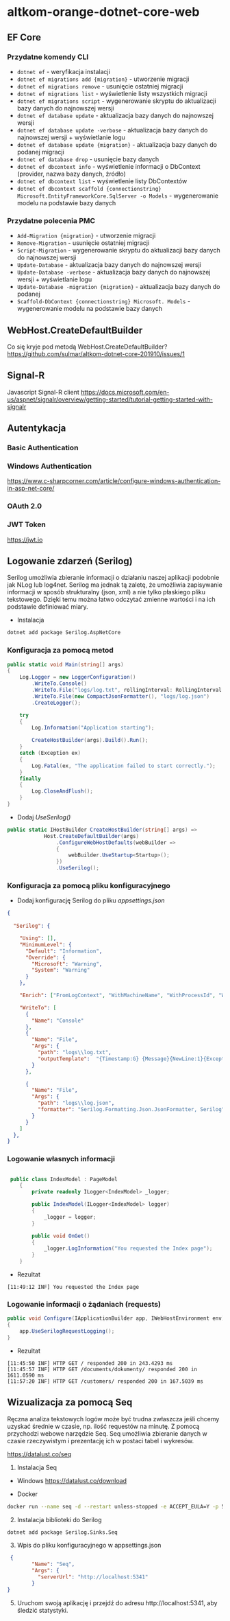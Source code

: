 # altkom-orange-dotnet-core-web

## EF Core

### Przydatne komendy CLI
- ``` dotnet ef ``` - weryfikacja instalacji
- ``` dotnet ef migrations add {migration} ``` - utworzenie migracji
- ``` dotnet ef migrations remove ``` - usunięcie ostatniej migracji
- ``` dotnet ef migrations list ``` - wyświetlenie listy wszystkich migracji
- ``` dotnet ef migrations script ``` - wygenerowanie skryptu do aktualizacji bazy danych do najnowszej wersji
- ``` dotnet ef database update ``` - aktualizacja bazy danych do najnowszej wersji
- ``` dotnet ef database update -verbose ``` - aktualizacja bazy danych do najnowszej wersji + wyświetlanie logu
- ``` dotnet ef database update {migration} ``` - aktualizacja bazy danych do podanej migracji
- ``` dotnet ef database drop ``` - usunięcie bazy danych
- ``` dotnet ef dbcontext info ``` - wyświetlenie informacji o DbContext (provider, nazwa bazy danych, źródło)
- ``` dotnet ef dbcontext list ``` - wyświetlenie listy DbContextów
- ``` dotnet ef dbcontext scaffold {connectionstring} Microsoft.EntityFrameworkCore.SqlServer -o Models ``` - wygenerowanie modelu na podstawie bazy danych

### Przydatne polecenia PMC
- ``` Add-Migration {migration} ``` - utworzenie migracji
- ``` Remove-Migration ``` - usunięcie ostatniej migracji
- ``` Script-Migration ``` - wygenerowanie skryptu do aktualizacji bazy danych do najnowszej wersji
- ``` Update-Database ``` - aktualizacja bazy danych do najnowszej wersji
- ``` Update-Database -verbose ``` - aktualizacja bazy danych do najnowszej wersji + wyświetlanie logu
- ``` Update-Database -migration {migration} ``` - aktualizacja bazy danych do podanej 
- ``` Scaffold-DbContext {connectionstring} Microsoft. Models ``` - wygenerowanie modelu na podstawie bazy danych

## WebHost.CreateDefaultBuilder
Co się kryje pod metodą WebHost.CreateDefaultBuilder?
https://github.com/sulmar/altkom-dotnet-core-201910/issues/1

## Signal-R
Javascript Signal-R client
https://docs.microsoft.com/en-us/aspnet/signalr/overview/getting-started/tutorial-getting-started-with-signalr

## Autentykacja
### Basic Authentication

### Windows Authentication
https://www.c-sharpcorner.com/article/configure-windows-authentication-in-asp-net-core/

### OAuth 2.0 

### JWT Token
https://jwt.io




## Logowanie zdarzeń (Serilog)
Serilog umożliwia zbieranie informacji o działaniu naszej aplikacji podobnie jak NLog lub log4net.
Serilog ma jednak tą zaletę, że umożliwia zapisywanie informacji w sposób strukturalny (json, xml) a nie tylko płaskiego pliku tekstowego. Dzięki temu można łatwo odczytać zmienne wartości i na ich podstawie definiować miary.


- Instalacja 
~~~ bash
dotnet add package Serilog.AspNetCore
~~~

### Konfiguracja za pomocą metod
~~~ csharp
public static void Main(string[] args)
{
    Log.Logger = new LoggerConfiguration()
        .WriteTo.Console()
        .WriteTo.File("logs/log.txt", rollingInterval: RollingInterval.Day)
        .WriteTo.File(new CompactJsonFormatter(), "logs/log.json")
        .CreateLogger();

	try
    {
        Log.Information("Application starting");

        CreateHostBuilder(args).Build().Run();
    }
    catch (Exception ex)
    {
	    Log.Fatal(ex, "The application failed to start correctly.");
    }
    finally
    {
	    Log.CloseAndFlush();
    }
}
~~~

- Dodaj *UseSerilog()*
~~~ csharp
public static IHostBuilder CreateHostBuilder(string[] args) =>
            Host.CreateDefaultBuilder(args)               
                .ConfigureWebHostDefaults(webBuilder =>
                {
                    webBuilder.UseStartup<Startup>();
                })
                .UseSerilog();

~~~


### Konfiguracja za pomocą pliku konfiguracyjnego

- Dodaj konfigurację Serilog do pliku _appsettings.json_
~~~ json
{
  
  "Serilog": {

    "Using": [],
    "MinimumLevel": {
      "Default": "Information",
      "Override": {
        "Microsoft": "Warning",
        "System": "Warning"
      }
    },

    "Enrich": ["FromLogContext", "WithMachineName", "WithProcessId", "WithThreadId"],

    "WriteTo": [
      {
        "Name": "Console"
      },
      {
        "Name": "File",
        "Args": {
          "path": "logs\\log.txt",
          "outputTemplate":  "{Timestamp:G} {Message}{NewLine:1}{Exception:1}"
        }
      },

      {
        "Name": "File",
        "Args": {
          "path": "logs\\log.json",
          "formatter": "Serilog.Formatting.Json.JsonFormatter, Serilog"
        }
      }
    ]
  },
}
~~~


### Logowanie własnych informacji

~~~ csharp

 public class IndexModel : PageModel
    {
        private readonly ILogger<IndexModel> _logger;

        public IndexModel(ILogger<IndexModel> logger)
        {
            _logger = logger;
        }

        public void OnGet()
        {
            _logger.LogInformation("You requested the Index page");
        }
    }
~~~

- Rezultat
~~~
[11:49:12 INF] You requested the Index page
~~~

### Logowanie informacji o żądaniach (requests)

~~~ csharp 
public void Configure(IApplicationBuilder app, IWebHostEnvironment env)
{
    app.UseSerilogRequestLogging();
}
~~~

- Rezultat
~~~
[11:45:50 INF] HTTP GET / responded 200 in 243.4293 ms
[11:45:57 INF] HTTP GET /documents/dokumenty/ responded 200 in 1611.0590 ms
[11:57:20 INF] HTTP GET /customers/ responded 200 in 167.5039 ms
~~~


## Wizualizacja za pomocą **Seq**
Ręczna analiza tekstowych logów może być trudna zwłaszcza jeśli chcemy uzyskać średnie w czasie, np. ilość requestów na minutę. Z pomocą przychodzi webowe narzędzie Seq.
Seq umożliwia zbieranie danych w czasie rzeczywistym i prezentację ich w postaci tabel i wykresów.


https://datalust.co/seq

1. Instalacja Seq

- Windows
https://datalust.co/download

- Docker
~~~ bash
docker run --name seq -d --restart unless-stopped -e ACCEPT_EULA=Y -p 5341:80 datalust/seq:latest
~~~
 
2. Instalacja biblioteki do Serilog
~~~ bash
dotnet add package Serilog.Sinks.Seq
~~~

3. Wpis do pliku konfiguracyjnego w appsettings.json
  
~~~ json
 {
        "Name": "Seq",
        "Args": {
          "serverUrl": "http://localhost:5341"
        }
}
~~~


5. Uruchom swoją aplikację i przejdź do adresu http://localhost:5341, aby śledzić statystyki.




